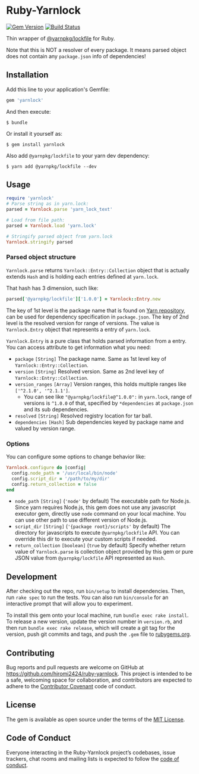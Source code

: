 # Ruby-Yarnlock

[![Gem Version](https://badge.fury.io/rb/yarnlock.svg)](https://badge.fury.io/rb/yarnlock)
[![Build Status](https://travis-ci.org/hiromi2424/ruby-yarnlock.svg?branch=master)](https://travis-ci.org/hiromi2424/ruby-yarnlock)

Thin wrapper of [@yarnpkg/lockfile](https://yarnpkg.com/en/package/@yarnpkg/lockfile) for Ruby.

Note that this is NOT a resolver of every package.
It means parsed object does not contain any `package.json` info of dependencies!

## Installation

Add this line to your application's Gemfile:

```ruby
gem 'yarnlock'
```

And then execute:

    $ bundle

Or install it yourself as:

    $ gem install yarnlock

Also add `@yarnpkg/lockfile` to your yarn dev dependency:

    $ yarn add @yarnpkg/lockfile --dev


## Usage

```ruby
require 'yarnlock'
# Parse string as in yarn.lock:
parsed = Yarnlock.parse 'yarn_lock_text'

# Load from file path:
parsed = Yarnlock.load 'yarn.lock'

# Stringify parsed object from yarn.lock
Yarnlock.stringify parsed
```

### Parsed object structure

`Yarnlock.parse` returns `Yarnlock::Entry::Collection` object that is actually extends `Hash` and is holding each entries defined at `yarn.lock`.

That hash has 3 dimension, such like:

```ruby
parsed['@yarnpkg/lockfile']['1.0.0'] = Yarnlock::Entry.new
```

The key of 1st level is the package name that is found on [Yarn repository](https://yarnpkg.com), can be used for dependency specification in `package.json`.
The key of 2nd level is the resolved version for range of versions.
The value is `Yarnlock.Entry` object that represents a entry of `yarn.lock`.

`Yarnlock.Entry` is a pure class that holds parsed information from a entry. You can access attribute to get information what you need:

- `package` `[String]` The package name. Same as 1st level key of `Yarnlock::Entry::Collection`.
- `version` `[String]` Resolved version. Same as 2nd level key of `Yarnlock::Entry::Collection`.
- `version_ranges` `[Array]` Version ranges, this holds multiple ranges like `['^2.1.0', '^2.1.1']`.
  - You can see like `"@yarnpkg/lockfile@^1.0.0":` in `yarn.lock`, range of versions is `^1.0.0` of that, specified by `*dependencies` at `package.json` and its sub dependencies.
- `resolved` `[String]` Resolved registry location for tar ball.
- `dependencies` `[Hash]` Sub dependencies keyed by package name and valued by version range.

### Options

You can configure some options to change behavior like:

```ruby
Yarnlock.configure do |config|
  config.node_path = '/usr/local/bin/node'
  config.script_dir = '/path/to/my/dir'
  config.return_collection = false
end
```

- `node_path` `[String]` (`'node'` by default) The executable path for Node.js. Since yarn requires Node.js, this gem does not use any javascript executor gem, directly use `node` command on your local machine. You can use other path to use different version of Node.js.
- `script_dir` `[String]` (`'{package root}/scripts'` by default) The directory for javascripts to execute `@yarnpkg/lockfile` API. You can override this dir to execute your custom scripts if needed.
- `return_collection` `[boolean]` (`true` by default) Specify whether return value of `Yarnlock.parse` is collection object provided by this gem or pure JSON value from `@yarnpkg/lockfile` API represented as `Hash`.


## Development

After checking out the repo, run `bin/setup` to install dependencies. Then, run `rake spec` to run the tests. You can also run `bin/console` for an interactive prompt that will allow you to experiment.

To install this gem onto your local machine, run `bundle exec rake install`. To release a new version, update the version number in `version.rb`, and then run `bundle exec rake release`, which will create a git tag for the version, push git commits and tags, and push the `.gem` file to [rubygems.org](https://rubygems.org).

## Contributing

Bug reports and pull requests are welcome on GitHub at https://github.com/hiromi2424/ruby-yarnlock. This project is intended to be a safe, welcoming space for collaboration, and contributors are expected to adhere to the [Contributor Covenant](http://contributor-covenant.org) code of conduct.

## License

The gem is available as open source under the terms of the [MIT License](https://opensource.org/licenses/MIT).

## Code of Conduct

Everyone interacting in the Ruby-Yarnlock project’s codebases, issue trackers, chat rooms and mailing lists is expected to follow the [code of conduct](https://github.com/hiromi2424/ruby-yarnlock/blob/master/CODE_OF_CONDUCT.md).
